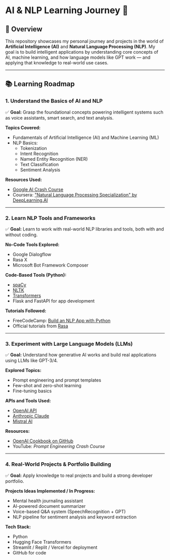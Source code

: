 # AI & NLP Learning Journey 🚀

## 📌 Overview

This repository showcases my personal journey and projects in the world of **Artificial Intelligence (AI)** and **Natural Language Processing (NLP)**. My goal is to build intelligent applications by understanding core concepts of AI, machine learning, and how language models like GPT work — and applying that knowledge to real-world use cases.

---

## 📚 Learning Roadmap

### 1. Understand the Basics of AI and NLP

✅ **Goal:** Grasp the foundational concepts powering intelligent systems such as voice assistants, smart search, and text analysis.

**Topics Covered:**
- Fundamentals of Artificial Intelligence (AI) and Machine Learning (ML)
- NLP Basics:  
  - Tokenization  
  - Intent Recognition  
  - Named Entity Recognition (NER)  
  - Text Classification  
  - Sentiment Analysis  

**Resources Used:**
- [Google AI Crash Course](https://ai.google/education/)
- Coursera: ["Natural Language Processing Specialization" by DeepLearning.AI](https://www.coursera.org/specializations/natural-language-processing)

---

### 2. Learn NLP Tools and Frameworks

✅ **Goal:** Learn to work with real-world NLP libraries and tools, both with and without coding.

**No-Code Tools Explored:**
- Google Dialogflow
- Rasa X
- Microsoft Bot Framework Composer

**Code-Based Tools (Python):**
- [spaCy](https://spacy.io/)
- [NLTK](https://www.nltk.org/)
- [Transformers](https://huggingface.co/transformers/)
- Flask and FastAPI for app development

**Tutorials Followed:**
- FreeCodeCamp: [Build an NLP App with Python](https://www.freecodecamp.org/news/learn-natural-language-processing/)
- Official tutorials from [Rasa](https://rasa.com/learn/)

---

### 3. Experiment with Large Language Models (LLMs)

✅ **Goal:** Understand how generative AI works and build real applications using LLMs like GPT-3/4.

**Explored Topics:**
- Prompt engineering and prompt templates
- Few-shot and zero-shot learning
- Fine-tuning basics

**APIs and Tools Used:**
- [OpenAI API](https://platform.openai.com/)
- [Anthropic Claude](https://www.anthropic.com/index/claude)
- [Mistral AI](https://www.mistral.ai/)

**Resources:**
- [OpenAI Cookbook on GitHub](https://github.com/openai/openai-cookbook)
- YouTube: *Prompt Engineering Crash Course*

---

### 4. Real-World Projects & Portfolio Building

✅ **Goal:** Apply knowledge to real projects and build a strong developer portfolio.

**Projects Ideas Implemented / In Progress:**
- Mental health journaling assistant
- AI-powered document summarizer
- Voice-based Q&A system (SpeechRecognition + GPT)
- NLP pipeline for sentiment analysis and keyword extraction

**Tech Stack:**
- Python
- Hugging Face Transformers
- Streamlit / Replit / Vercel for deployment
- GitHub for code
